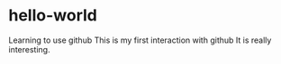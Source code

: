 # hello-world
Learning to use github
This is my first interaction with github
It is really interesting.
